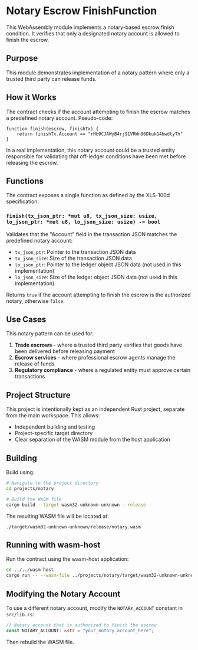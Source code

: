 # Notary Escrow FinishFunction

This WebAssembly module implements a notary-based escrow finish condition. It verifies that only a designated notary account is allowed to finish the escrow.

## Purpose

This module demonstrates implementation of a notary pattern where only a trusted third party can release funds.

## How it Works

The contract checks if the account attempting to finish the escrow matches a predefined notary account. Pseudo-code:

```
function finish(escrow, finishTx) {
    return finishTx.Account == "rHb9CJAWyB4rj91VRWn96DkukG4bwdtyTh"
}
```

In a real implementation, this notary account could be a trusted entity responsible for validating that off-ledger conditions have been met before releasing the escrow.

## Functions

The contract exposes a single function as defined by the XLS-100d specification:

### `finish(tx_json_ptr: *mut u8, tx_json_size: usize, lo_json_ptr: *mut u8, lo_json_size: usize) -> bool`

Validates that the "Account" field in the transaction JSON matches the predefined notary account:
- `tx_json_ptr`: Pointer to the transaction JSON data
- `tx_json_size`: Size of the transaction JSON data
- `lo_json_ptr`: Pointer to the ledger object JSON data (not used in this implementation)
- `lo_json_size`: Size of the ledger object JSON data (not used in this implementation)

Returns `true` if the account attempting to finish the escrow is the authorized notary, otherwise `false`.

## Use Cases

This notary pattern can be used for:
1. **Trade escrows** - where a trusted third party verifies that goods have been delivered before releasing payment
2. **Escrow services** - where professional escrow agents manage the release of funds
3. **Regulatory compliance** - where a regulated entity must approve certain transactions

## Project Structure

This project is intentionally kept as an independent Rust project, separate from the main workspace. This allows:
- Independent building and testing
- Project-specific target directory
- Clear separation of the WASM module from the host application

## Building

Build using:

```bash
# Navigate to the project directory
cd projects/notary

# Build the WASM file
cargo build --target wasm32-unknown-unknown --release
```

The resulting WASM file will be located at:
```
./target/wasm32-unknown-unknown/release/notary.wasm
```

## Running with wasm-host

Run the contract using the wasm-host application:

```bash
cd ../../wasm-host
cargo run -- --wasm-file ../projects/notary/target/wasm32-unknown-unknown/release/notary.wasm --function finish
```

## Modifying the Notary Account

To use a different notary account, modify the `NOTARY_ACCOUNT` constant in `src/lib.rs`:

```rust
// Notary account that is authorized to finish the escrow
const NOTARY_ACCOUNT: &str = "your_notary_account_here";
```

Then rebuild the WASM file. 
